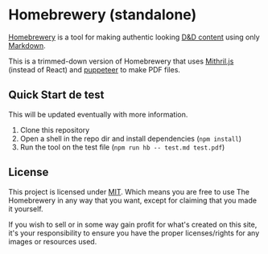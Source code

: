 # Homebrewery (standalone)

[Homebrewery](https://github.com/naturalcrit/homebrewery) is a tool for making authentic looking [D&D content](https://dnd.wizards.com/products/tabletop-games/rpg-products/rpg_playershandbook) using only [Markdown](https://github.com/adam-p/markdown-here/wiki/Markdown-Cheatsheet).

This is a trimmed-down version of Homebrewery that uses [Mithril.js](https://mithril.js.org/) (instead of React) and [puppeteer](https://pptr.dev/) to make PDF files.

## Quick Start de test

This will be updated eventually with more information.

1. Clone this repository
2. Open a shell in the repo dir and install dependencies (`npm install`)
3. Run the tool on the test file (`npm run hb -- test.md test.pdf`)

## License

This project is licensed under [MIT](./LICENSE). Which means you are free to use The Homebrewery in any way that you want, except for claiming that you made it yourself.

If you wish to sell or in some way gain profit for what's created on this site, it's your responsibility to ensure you have the proper licenses/rights for any images or resources used.
